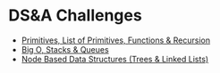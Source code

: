 # DS&A Challenges

- [Primitives, List of Primitives, Functions & Recursion](./day-01/)
- [Big O, Stacks & Queues](./day-02/)
- [Node Based Data Structures (Trees & Linked Lists)](./day-03/)
